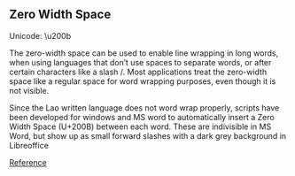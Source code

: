 ## Zero Width Space ## 

Unicode: \u200b

The zero-width space can be used to enable line wrapping in long words, when using languages that don’t use spaces to separate words, or after certain characters like a slash /. Most applications treat the zero-width space like a regular space for word wrapping purposes, even though it is not visible.

Since the Lao written language does not word wrap properly, scripts have been developed for windows and MS word to automatically insert a Zero Width Space (U+200B) between each word. These are indivisible in MS Word, but show up as small forward slashes with a dark grey background in Libreoffice

[Reference](https://www.ptiglobal.com/2018/04/26/the-beauty-of-unicode-zero-width-characters/)
